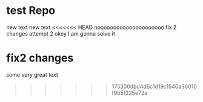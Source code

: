 # test Repo

new text
new text
<<<<<<< HEAD
nooooooooooooooooooooo
fix 2 changes attempt 2
okey I am gonna solve it

fix2 changes
=======
some very great text
>>>>>>> 175300dbd4d6c1d19c1540a36010f9b5f225e72a
